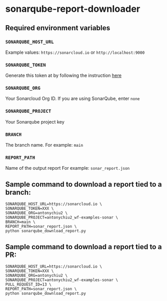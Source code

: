 ﻿# sonarqube-report-downloader

## Required environment variables

### `SONARQUBE_HOST_URL`
Example values: `https://sonarcloud.io` or `http://localhost:9000`

### `SONARQUBE_TOKEN`
Generate this token at by following the instruction [here](https://docs.sonarsource.com/sonarqube/9.8/user-guide/user-account/generating-and-using-tokens/#generating-a-token)

### `SONARQUBE_ORG`
Your Sonarcloud Org ID. If you are using SonarQube, enter `none`

### `SONARQUBE_PROJECT`
Your Sonarqube project key

### `BRANCH`
The branch name. 
For example: `main`

### `REPORT_PATH`
Name of the output report
For example: `sonar_report.json`


## Sample command to download a report tied to a branch:
```
SONARQUBE_HOST_URL=https://sonarcloud.io \
SONARQUBE_TOKEN=XXX \
SONARQUBE_ORG=antonychiu2 \
SONARQUBE_PROJECT=antonychiu2_wf-examples-sonar \
BRANCH=main \
REPORT_PATH=sonar_report.json \
python sonarqube_download_report.py
```

## Sample command to download a report tied to a PR:
```
SONARQUBE_HOST_URL=https://sonarcloud.io \
SONARQUBE_TOKEN=XXX \
SONARQUBE_ORG=antonychiu2 \
SONARQUBE_PROJECT=antonychiu2_wf-examples-sonar \
PULL_REQUEST_ID=13 \
REPORT_PATH=sonar_report.json \
python sonarqube_download_report.py
```

